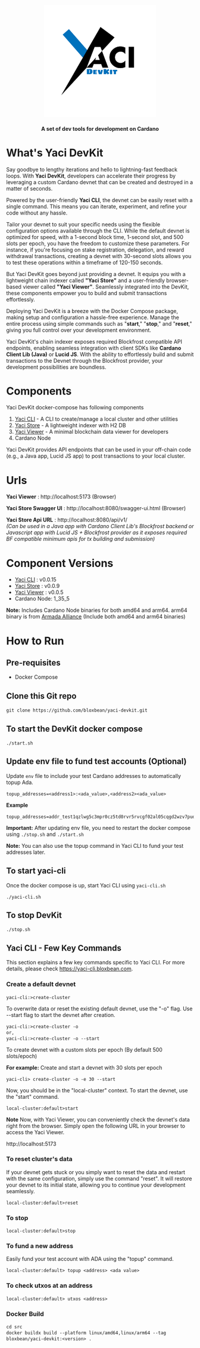 <div align="center">
<img src="static/DevKit.png" width="300">

<h4>A set of dev tools for development on Cardano</h4>
</div>

# What's Yaci DevKit

Say goodbye to lengthy iterations and hello to lightning-fast feedback loops. With **Yaci DevKit**, developers can accelerate 
their progress by leveraging a custom Cardano devnet that can be created and destroyed in a matter of seconds.

Powered by the user-friendly **Yaci CLI**, the devnet can be easily reset with a single command. This means you can iterate, 
experiment, and refine your code without any hassle. 

Tailor your devnet to suit your specific needs using the flexible configuration options available through the CLI. While 
the default devnet is optimized for speed, with a 1-second block time, 1-second slot, and 500 slots per epoch, you have the
freedom to customize these parameters. For instance, if you're focusing on stake registration, delegation, and reward withdrawal
transactions, creating a devnet with 30-second slots allows you to test these operations within a timeframe of 120-150 seconds.

But Yaci DevKit goes beyond just providing a devnet. It equips you with a lightweight chain indexer called **"Yaci Store"** and
a user-friendly browser-based viewer called **"Yaci Viewer"**. Seamlessly integrated into the DevKit, these components empower 
you to build and submit transactions effortlessly.

Deploying Yaci DevKit is a breeze with the Docker Compose package, making setup and configuration a hassle-free experience. 
Manage the entire process using simple commands such as "**start**," "**stop**," and "**reset**," giving you full control over your development
environment.

Yaci DevKit's chain indexer exposes required Blockfrost compatible API endpoints, enabling seamless integration with  client SDKs like 
**Cardano Client Lib (Java)** or **Lucid JS**. With the ability to effortlessly build and submit transactions to the Devnet through the
Blockfrost provider, your development possibilities are boundless.

# Components

Yaci DevKit docker-compose has following components

1. [Yaci CLI](https://github.com/bloxbean/yaci-cli)       - A CLI to create/manage a local cluster and other utilities
2. [Yaci Store](https://github.com/bloxbean/yaci-store)   - A lightweight indexer with H2 DB
3. [Yaci Viewer](https://github.com/bloxbean/yaci-viewer) - A minimal blockchain data viewer for developers
4. Cardano Node

Yaci DevKit provides API endpoints that can be used in your off-chain code (e.g., a Java app, Lucid JS app) to post transactions to your local cluster.

# Urls

**Yaci Viewer**                   : http://localhost:5173   (Browser)

**Yaci Store Swagger UI**         : http://localhost:8080/swagger-ui.html  (Browser)

**Yaci Store Api URL**            : http://localhost:8080/api/v1/  
<em>(Can be used in a Java app with Cardano Client Lib's Blockfrost backend or Javascript app with Lucid JS + Blockfrost provider as it exposes required BF compatible minimum apis for tx building and submission)</em>

# Component Versions
- [Yaci CLI](https://github.com/bloxbean/yaci-cli)    : v0.0.15
- [Yaci Store](https://github.com/bloxbean/yaci-store)  : v0.0.9
- [Yaci Viewer](https://github.com/bloxbean/yaci-viewer) : v0.0.5
- Cardano Node: 1_35_5

**Note:** Includes Cardano Node binaries for both amd64 and arm64. arm64 binary is from [Armada Alliance](https://github.com/armada-alliance/cardano-node-binaries)
  (Include both amd64 and arm64 binaries)

# How to Run

## Pre-requisites

- Docker Compose

## Clone this Git repo

```shell
git clone https://github.com/bloxbean/yaci-devkit.git
```

## To start the DevKit docker compose

```shell
./start.sh
```
## Update env file to fund test accounts (Optional)

Update ```env``` file to include your test Cardano addresses to automatically topup Ada.

```
topup_addresses=<address1>:<ada_value>,<address2><ada_value>
```

**Example**

```
topup_addresses=addr_test1qzlwg5c3mpr0cz5td0rvr5rvcgf02al05cqgd2wzv7pud6chpzk4elx4jh2f7xtftjrdxddr88wg6sfszu8r3gktpjtqrr00q9:20000,addr_test1qqwpl7h3g84mhr36wpetk904p7fchx2vst0z696lxk8ujsjyruqwmlsm344gfux3nsj6njyzj3ppvrqtt36cp9xyydzqzumz82:10000
```

**Important:** After updating env file, you need to restart the docker compose using ```./stop.sh``` and ```./start.sh```

**Note:** You can also use the topup command in Yaci CLI to fund your test addresses later.

## To start yaci-cli

Once the docker compose is up, start Yaci CLI using ```yaci-cli.sh```

```shell
./yaci-cli.sh
```

## To stop DevKit

```shell
./stop.sh
```

## Yaci CLI - Few Key Commands

This section explains a few key commands specific to Yaci CLI. For more details, please check https://yaci-cli.bloxbean.com.

### Create a default devnet

```
yaci-cli:>create-cluster
```
To overwrite data or reset the existing default devnet, use the "-o" flag.
Use --start flag to start the devnet after creation.

```
yaci-cli:>create-cluster -o
or,
yaci-cli:>create-cluster -o --start
```

To create devnet with a custom slots per epoch (By default 500 slots/epoch)

**For example:** Create and start a devnet with 30 slots per epoch

```
yaci-cli> create-cluster -o -e 30 --start

```

Now, you should be in the "local-cluster" context. To start the devnet, use the "start" command.

```
local-cluster:default>start
```

**Note** Now, with Yaci Viewer, you can conveniently check the devnet's data right from the browser. Simply open the following URL
in your browser to access the Yaci Viewer.

http://localhost:5173

### To reset cluster's data

If your devnet gets stuck or you simply want to reset the data and restart with the same configuration, simply use the command "reset".
It will restore your devnet to its initial state, allowing you to continue your development seamlessly.

```
local-cluster:default>reset
```

### To stop

```
local-cluster:default>stop
```

### To fund a new address

Easily fund your test account with ADA using the "topup" command.

```shell
local-cluster:default> topup <address> <ada value>
```

### To check utxos at an address

```shell
local-cluster:default> utxos <address>
```

### Docker Build

```shell
cd src
docker buildx build --platform linux/amd64,linux/arm64 --tag bloxbean/yaci-devkit:<version> . 
```





